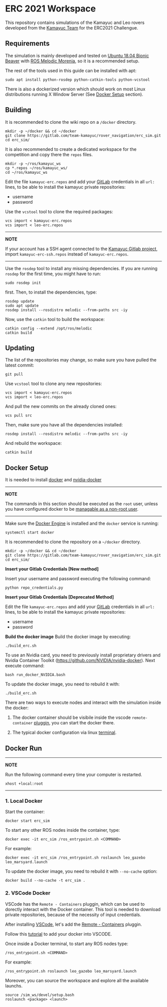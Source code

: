 # ERC 2021 Workspace

This repository contains simulations of the Kamayuc and Leo rovers developed from the [Kamayuc Team](https://www.facebook.com/Kamayuc) for the ERC2021 Challengue.

## Requirements

The simulation is mainly developed and tested on [Ubuntu 18.04 Bionic Beaver](https://releases.ubuntu.com/18.04/) with [ROS Melodic Morenia](http://wiki.ros.org/melodic/Installation/Ubuntu), so it is a recommended setup. 

The rest of the tools used in this guide can be installed with apt:
```
sudo apt install python-rosdep python-catkin-tools python-vcstool
```

There is also a dockerized version which should work on most Linux distributions running X Window Server (See [Docker Setup](#docker-setup) section).

## Building

It is recommended to clone the wiki repo on a `/docker` directory.
```
mkdir -p ~/docker && cd ~/docker
git clone https://gitlab.com/team-kamayuc/rover_navigation/erc_sim.git
cd erc_sim/
```

It is also recommended to create a dedicated workspace for the competition and copy there the `repos` files.
```
mkdir -p ~/ros/kamayuc_ws
cp *.repos ~/ros/kamayuc_ws/
cd ~/ros/kamayuc_ws
```

Edit the file `kamayuc-erc.repos` and add your [GitLab](https://gitlab.com/.com) credentials in all `url:` lines, to be able to install the kamayuc private repositories:
- username
- password

Use the `vcstool` tool to clone the required packages:
```
vcs import < kamayuc-erc.repos
vcs import < leo-erc.repos
```
---
**NOTE**

If your account has a SSH agent connected to the [Kamayuc Gitlab project](https://gitlab.com/team-kamayuc/rover_navigation/kamayucrover), import `kamayuc-erc-ssh.repos` instead of `kamayuc-erc.repos`.

---

Use the `rosdep` tool to install any missing dependencies. If you are running `rosdep` for the first time, you might have to run:
```
sudo rosdep init
```

first. Then, to install the dependencies, type:
```
rosdep update
sudo apt update
rosdep install --rosdistro melodic --from-paths src -iy
```

Now, use the `catkin` tool to build the workspace:
```
catkin config --extend /opt/ros/melodic
catkin build
```

## Updating

The list of the repositories may change, so make sure you have pulled the latest commit:
```
git pull
```

Use `vcstool` tool to clone any new repositories:
```
vcs import < kamayuc-erc.repos
vcs import < leo-erc.repos
```

And pull the new commits on the already cloned ones:
```
vcs pull src
```

Then, make sure you have all the dependencies installed:
```
rosdep install --rosdistro melodic --from-paths src -iy
```

And rebuild the workspace:
```
catkin build
```

## Docker Setup

It is needed to install [docker](https://docs.docker.com/engine/install/ubuntu/) and [nvidia-docker](https://docs.nvidia.com/datacenter/cloud-native/container-toolkit/install-guide.html)

---
**NOTE**

The commands in this section should be executed as the `root` user, unless you have configured docker to be [managable as a non-root user](https://docs.docker.com/engine/install/linux-postinstall/).

---

Make sure the [Docker Engine](https://docs.docker.com/engine/install/#server) is installed and the `docker` service is running:
```
systemctl start docker
```

It is recommended to clone the repository on a `~/docker` directory.
```
mkdir -p ~/docker && cd ~/docker
git clone https://gitlab.com/team-kamayuc/rover_navigation/erc_sim.git
cd erc_sim/
```

**Insert your Gitlab Credentials [New method]**

Insert your username and password executing the following command:
```
python repo_credentials.py
```

**Insert your Gitlab Credentials [Deprecated Method]**

Edit the file `kamayuc-erc.repos` and add your [GitLab](https://gitlab.com/.com) credentials in all `url:` lines, to be able to install the kamayuc private repositories:
- username
- password

**Build the docker image**
Build the docker image by executing:
```
./build_erc.sh 
```

To use an Nvidia card, you need to previously install proprietary drivers and Nvidia Container Toolkit (https://github.com/NVIDIA/nvidia-docker). Next execute command:
``` 
bash run_docker_NVIDIA.bash
```

To update the docker image, you need to rebuild it with:
```
./build_erc.sh 
```

There are two ways to execute nodes and interact with the simulation inside the docker:

1. The docker container should be visibile inside the vscode `remote-container` [pluggin](#docker-vscode), you can start the docker there.

2. The typical docker configuration via linux [terminal](#docker-local).

## Docker Run

---
**NOTE**

Run the following command every time your computer is restarted.
```
xhost +local:root
```
---

### **1. Local Docker**

Start the container:
```
docker start erc_sim
```

To start any other ROS nodes inside the container, type:
```
docker exec -it erc_sim /ros_entrypoint.sh <COMMAND>
```

For example:
```
docker exec -it erc_sim /ros_entrypoint.sh roslaunch leo_gazebo leo_marsyard.launch
```

To update the docker image, you need to rebuild it with `--no-cache` option:
```
docker build --no-cache -t erc_sim .
```

### **2. VSCode Docker**

VSCode has the `Remote - Containers` pluggin, which can be used to dorectly interact with the Docker container. This tool is needed to download private repositories, because of the necessity of input credentials.

After installing [VSCode](https://code.visualstudio.com/docs/setup/linux), let's add the [Remote - Containers](https://github.com/Microsoft/vscode-remote-release) pluggin.

Follow this [tutorial](https://code.visualstudio.com/docs/remote/containers) to add your docker into VSCODE.

Once inside a Docker terminal, to start any ROS nodes type:
```
/ros_entrypoint.sh <COMMAND>
```

For example:
```
/ros_entrypoint.sh roslaunch leo_gazebo leo_marsyard.launch
```

Moreover, you can source the workspace and explore all the available launchs.
```
source /sim_ws/devel/setup.bash
roslaunch <package> <launch>
```
